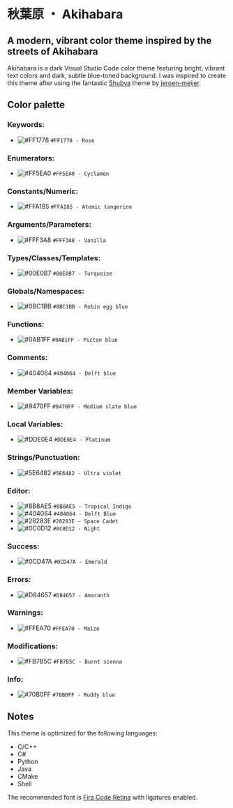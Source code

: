 # 秋葉原 ・ Akihabara

## A modern, vibrant color theme inspired by the streets of Akihabara

Akihabara is a dark Visual Studio Code color theme featuring bright, vibrant text colors and dark, subtle blue-toned background.
I was inspired to create this theme after using the fantastic [Shubya][shibuya] theme by [jeroen-meijer][jeroen-meijer].

## Color palette

### Keywords:
- ![#FF1778](https://via.placeholder.com/15/FF1778/000000?text=+) `#FF1778 - Rose`

### Enumerators:
- ![#FF5EA0](https://via.placeholder.com/15/FF5EA0/000000?text=+) `#FF5EA0 - Cyclamen`

### Constants/Numeric:
- ![#FFA185](https://via.placeholder.com/15/FFA185/000000?text=+) `#FFA185 - Atomic tangerine`

### Arguments/Parameters:
- ![#FFF3A8](https://via.placeholder.com/15/FFF3A8/000000?text=+) `#FFF3A8 - Vanilla`

### Types/Classes/Templates:
- ![#00E0B7](https://via.placeholder.com/15/00E0B7/000000?text=+) `#00E0B7 - Turquoise`

### Globals/Namespaces:
- ![#0BC1BB](https://via.placeholder.com/15/0BC1BB/000000?text=+) `#0BC1BB - Robin egg blue`

### Functions:
- ![#0AB1FF](https://via.placeholder.com/15/0AB1FF/000000?text=+) `#0AB1FF - Picton blue`

### Comments:
- ![#404064](https://via.placeholder.com/15/404064/000000?text=+) `#404064 - Delft blue`

### Member Variables:
- ![#9470FF](https://via.placeholder.com/15/9470FF/000000?text=+) `#9470FF - Medium slate blue`

### Local Variables:
- ![#DDE0E4](https://via.placeholder.com/15/DDE0E4/000000?text=+) `#DDE0E4 - Platinum`

### Strings/Punctuation:
- ![#5E6482](https://via.placeholder.com/15/5E6482/000000?text=+) `#5E6482 - Ultra violet`

### Editor:
- ![#8B8AE5](https://via.placeholder.com/15/8B8AE5/000000?text=+) `#8B8AE5 - Tropical Indigo`
- ![#404064](https://via.placeholder.com/15/404064/000000?text=+) `#404064 - Delft Blue`
- ![#28283E](https://via.placeholder.com/15/28283E/000000?text=+) `#28283E - Space Cadet`
- ![#0C0D12](https://via.placeholder.com/15/0C0D12/000000?text=+) `#0C0D12 - Night`

### Success:
- ![#0CD47A](https://via.placeholder.com/15/0CD47A/000000?text=+) `#0CD47A - Emerald`
### Errors:
- ![#D84657](https://via.placeholder.com/15/D84657/000000?text=+) `#D84657 - Amaranth`
### Warnings:
- ![#FFEA70](https://via.placeholder.com/15/FFEA70/000000?text=+) `#FFEA70 - Maize`
### Modifications:
- ![#FB7B5C](https://via.placeholder.com/15/FB7B5C/000000?text=+) `#FB7B5C - Burnt sienna`
### Info:
- ![#70B0FF](https://via.placeholder.com/15/70B0FF/000000?text=+) `#70B0FF - Ruddy blue`

## Notes

This theme is optimized for the following languages:
- C/C++
- C#
- Python
- Java
- CMake
- Shell

The recommended font is [Fira Code Retina][fira_code] with ligatures enabled.

[shibuya]: https://marketplace.visualstudio.com/items?itemName=jeroen-meijer.shibuya&ssr=false#overview 'Shibuya VS Code extension page'
[jeroen-meijer]: https://github.com/jeroen-meijer/shibuya 'Shibuya author "jeroen-meijer" GitHub profile page'
[fira_code]: https://github.com/tonsky/FiraCode 'Fira Code GitHub repository page'
